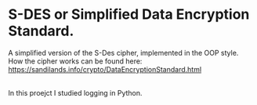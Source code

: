 <h1>S-DES or Simplified Data Encryption Standard.</h1>

A simplified version of the S-Des cipher, implemented in the OOP style.<br>
How the cipher works can be found here: https://sandilands.info/crypto/DataEncryptionStandard.html<br><br>


In this proejct I studied logging in Python. 

